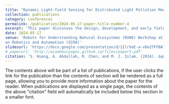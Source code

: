 ```yaml
---
title: "Dynamic Light-field Sensing for Distributed Light Pollution Monitoring"
collection: publications
category: conferences
permalink: /publication/2024-05-17-paper-title-number-4
excerpt: 'This paper discusses the design, development, and early field experimental analysis of a portable, scalable, and low-power solution for multimodal light-field sensing in vulnerable coastal communities in Florida, US.'
date: 2024-05-17
venue: 'Robots for Understanding Natural Ecosystems (RUNE) Workshop at IEEE International Conference
on Robotics and Automation (ICRA)'
slidesurl: 'https://docs.google.com/presentation/d/1IlrVeE-a-v0o2TFFBATgcoTfFQEJ0ami/edit?usp=sharing&ouid=115729596015443533627&rtpof=true&sd=true'
# paperurl: 'http://academicpages.github.io/files/paper3.pdf'
citation: 'S. Huang, A. Abdullah, R. Chen, and M. J. Islam. (2024). &quot;Dynamic Light-field Sensing for Distributed Light Pollution Monitoring.&quot; <i>Robots for Understanding Natural Ecosystems (RUNE) Workshop at IEEE International Conference on Robotics and Automation (ICRA)</i>.'
---
```


The contents above will be part of a list of publications, if the user clicks the link for the publication than the contents of section will be rendered as a full page, allowing you to provide more information about the paper for the reader. When publications are displayed as a single page, the contents of the above "citation" field will automatically be included below this section in a smaller font.
